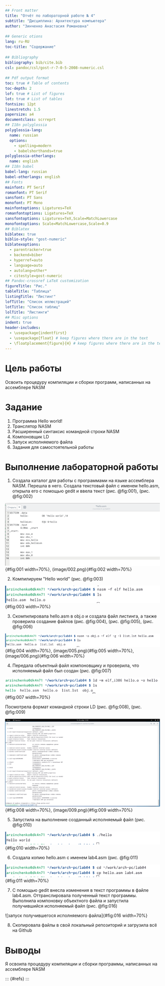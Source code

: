 ```yaml
---
## Front matter
title: "Отчёт по лабораторной работе № 4"
subtitle: "Дисциплина: Архитектура компьютера"
author: "Зинченко Анастасия Романовна"

## Generic otions
lang: ru-RU
toc-title: "Содержание"

## Bibliography
bibliography: bib/cite.bib
csl: pandoc/csl/gost-r-7-0-5-2008-numeric.csl

## Pdf output format
toc: true # Table of contents
toc-depth: 2
lof: true # List of figures
lot: true # List of tables
fontsize: 12pt
linestretch: 1.5
papersize: a4
documentclass: scrreprt
## I18n polyglossia
polyglossia-lang:
  name: russian
  options:
	- spelling=modern
	- babelshorthands=true
polyglossia-otherlangs:
  name: english
## I18n babel
babel-lang: russian
babel-otherlangs: english
## Fonts
mainfont: PT Serif
romanfont: PT Serif
sansfont: PT Sans
monofont: PT Mono
mainfontoptions: Ligatures=TeX
romanfontoptions: Ligatures=TeX
sansfontoptions: Ligatures=TeX,Scale=MatchLowercase
monofontoptions: Scale=MatchLowercase,Scale=0.9
## Biblatex
biblatex: true
biblio-style: "gost-numeric"
biblatexoptions:
  - parentracker=true
  - backend=biber
  - hyperref=auto
  - language=auto
  - autolang=other*
  - citestyle=gost-numeric
## Pandoc-crossref LaTeX customization
figureTitle: "Рис."
tableTitle: "Таблица"
listingTitle: "Листинг"
lofTitle: "Список иллюстраций"
lotTitle: "Список таблиц"
lolTitle: "Листинги"
## Misc options
indent: true
header-includes:
  - \usepackage{indentfirst}
  - \usepackage{float} # keep figures where there are in the text
  - \floatplacement{figure}{H} # keep figures where there are in the text
---
```


# Цель работы

Освоить процедуру компиляции и сборки программ, написанных на ассемблере NASM

# Задание

1. Программа Hello world!
2. Транслятор NASM
3. Расширенный синтаксис командной строки NASM
4. Компоновщик LD
5. Запуск исполняемого файла 
6. Задания для самостоятельной работы


# Выполнение лабораторной работы

1. Создала каталог для работы с программами на языке ассемблера NASM. Перешла в него. Создала текстовый файл с именем hello.asm, открыла его с помощью gedit и ввела текст (рис. @fig:001), (рис. @fig:002)

![программа Hello world!](image/001.png){#fig:001 width=70%}, (image/002.png){#fig:002 width=70%}

2. Компилируем "Hello world" (рис. @fig:003)

![компиляция "Hello world" и проверка созданного файла](image/003.png){#fig:003 width=70%}

3. Скомпилировала hello.asm в obj.o и создала файл листинга, а также проверила создание файлов (рис. @fig:004), (рис. @fig:005), (рис. @fig:006)

![компиляция hello.asm, создание файла листинга, проверка](image/004.png){#fig:004 width=70%}, (image/005.png){#fig:005 width=70%},
(image/006.png){#fig:006 width=70%}

4. Передала объектный файл компоновщику и проверила, что исполняемый файл был создан (рис. @fig:007)

![передача объектного файла компоновщику и проверка создания исполняемого файла](image/007.png){#fig:007 width=70%}

  Посмотрела формат командной строки LD (рис. @fig:008), (рис. @fig:009)
  
![формат командной строки](image/008.png){#fig:008 width=70%}, (image/009.png){#fig:009 width=70%}

5. Запустила на выполнение созданный исполняемый файл (рис. @fig:010)

![запуск выполнения файла](image/010.png){#fig:010 width=70%}

6. Создала копию hello.asm с именем lab4.asm (рис. @fig:011)

![копия hello.asm](image/011.png){#fig:011 width=70%}

7. С помощью gedit внесла изменения в текст программы в файле lab4.asm. Оттранслировала полученный текст программы. Выполнила компоновку объектного файла и запустила получившийся исполняемый файл (рис. @fig:016)

![запуск получившегося исполняемого файла]{#fig:016 width=70%}

8. Скопировала файлы в свой локальный репозиторий и загрузила всё на Github

# Выводы

Я освоила процедуру компиляции и сборки программы, написанных на ассемблере NASM

::: {#refs}
:::

